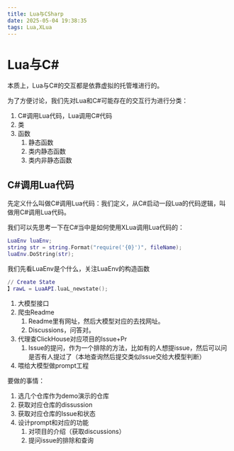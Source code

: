 ```yaml
---
title: Lua与CSharp
date: 2025-05-04 19:38:35
tags: Lua,XLua
---
```

# Lua与C#

本质上，Lua与C#的交互都是依靠虚拟的托管堆进行的。

为了方便讨论，我们先对Lua和C#可能存在的交互行为进行分类：

1. C#调用Lua代码，Lua调用C#代码
2. 类
3. 函数
   1. 静态函数
   2. 类内静态函数
   3. 类内非静态函数



## C#调用Lua代码

先定义什么叫做C#调用Lua代码：我们定义，从C#启动一段Lua的代码逻辑，叫做用C#调用Lua代码。

我们可以先思考一下在C#当中是如何使用XLua调用Lua代码的：

```lua
LuaEnv luaEnv;
string str = string.Format("require('{0}')", fileName);
luaEnv.DoString(str);
```

我们先看LuaEnv是个什么，关注LuaEnv的构造函数

```lua
// Create State
】rawL = LuaAPI.luaL_newstate();
```







1. 大模型接口
2. 爬虫Readme
   1. Readme里有网址，然后大模型对应的去找网址。
   2. Discussions，问答对。
3. 代理查ClickHouse对应项目的Issue+Pr
   1. Issue的提问，作为一个排除的方法，比如有的人想提issue，然后可以问是否有人提过了（本地查询然后提交类似Issue交给大模型判断）
4. 喂给大模型做prompt工程



要做的事情：

1. 选几个仓库作为demo演示的仓库
2. 获取对应仓库的dissussion
3. 获取对应仓库的Issue和状态
4. 设计prompt和对应的功能
   1. 对项目的介绍（获取discussions）
   2. 提问issue的排除和查询

